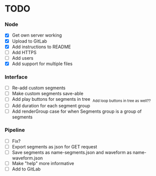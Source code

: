 # TODO


### Node
 - [x] Get own server working
 - [x] Upload to GitLab
 - [x] Add instructions to README
 - [ ] Add HTTPS
 - [ ] Add users
 - [x] Add support for multiple files
### Interface
 - [ ] Re-add custom segments
 - [ ] Make custom segments save-able
 - [ ] Add play buttons for segments in tree  <sub>Add loop buttons in tree as well??</sub>
 - [ ] Add duration for each segment group
 - [ ] Add renderGroup case for when Segments group is a group of segments
### Pipeline
 - [ ] Fix?
 - [ ] Export segments as json for GET request
 - [ ] Save segments as name-segments.json and waveform as name-waveform.json
 - [ ] Make "help" more informative
 - [ ] Add to GitLab
